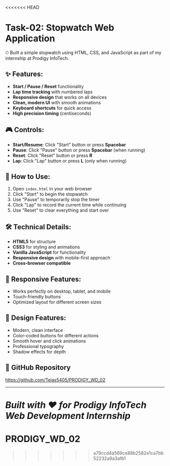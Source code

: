 <<<<<<< HEAD
# Task-02: Stopwatch Web Application

⏱ Built a simple stopwatch using HTML, CSS, and JavaScript as part of my internship at Prodigy InfoTech.

## ✨ Features:

- **Start / Pause / Reset** functionality
- **Lap time tracking** with numbered laps
- **Responsive design** that works on all devices
- **Clean, modern UI** with smooth animations
- **Keyboard shortcuts** for quick access
- **High precision timing** (centiseconds)

## 🎮 Controls:

- **Start/Resume**: Click "Start" button or press **Spacebar**
- **Pause**: Click "Pause" button or press **Spacebar** (when running)
- **Reset**: Click "Reset" button or press **R**
- **Lap**: Click "Lap" button or press **L** (only when running)

## 🚀 How to Use:

1. Open `index.html` in your web browser
2. Click "Start" to begin the stopwatch
3. Use "Pause" to temporarily stop the timer
4. Click "Lap" to record the current time while continuing
5. Use "Reset" to clear everything and start over

## 🛠️ Technical Details:

- **HTML5** for structure
- **CSS3** for styling and animations
- **Vanilla JavaScript** for functionality
- **Responsive design** with mobile-first approach
- **Cross-browser compatible**

## 📱 Responsive Features:

- Works perfectly on desktop, tablet, and mobile
- Touch-friendly buttons
- Optimized layout for different screen sizes

## 🎨 Design Features:

- Modern, clean interface
- Color-coded buttons for different actions
- Smooth hover and click animations
- Professional typography
- Shadow effects for depth

## 📂 GitHub Repository

https://github.com/Tejas5405/PRODIGY_WD_02

---

_Built with ❤️ for Prodigy InfoTech Web Development Internship_
=======
# PRODIGY_WD_02
>>>>>>> a79ccd4a569ce88b2582e1ca7bb52232a9a3afb1
